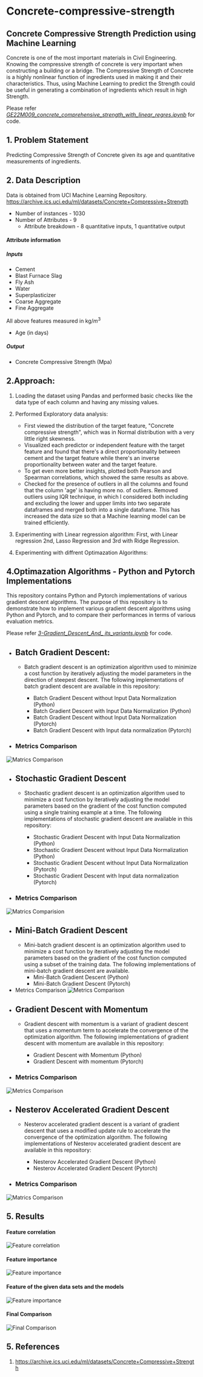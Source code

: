 
# Concrete-compressive-strength

## Concrete Compressive Strength Prediction using Machine Learning

Concrete is one of the most important materials in Civil Engineering. Knowing the compressive strength of concrete is very important when constructing a building or a bridge. The Compressive Strength of Concrete is a highly nonlinear function of ingredients used in making it and their characteristics. Thus, using Machine Learning to predict the Strength could be useful in generating a combination of ingredients which result in high Strength.

Please refer [*GE22M009_concrete_comprehensive_strength_with_linear_regres.ipynb*](https://github.com/ahmecse/Concrete-Compressive-Strength-Prediction-using-ML/blob/0b8ffa87629dc7e972d10ce8b377fcee7c5cfa41/GE22M009_concrete_comprehensive_strength_with_linear_regres.ipynb) for code.

## 1. Problem Statement
Predicting Compressive Strength of Concrete given its age and quantitative measurements of ingredients.

## 2. Data Description

Data is obtained from UCI Machine Learning Repository.
https://archive.ics.uci.edu/ml/datasets/Concrete+Compressive+Strength

* Number of instances - 1030
* Number of Attributes - 9
  * Attribute breakdown - 8 quantitative inputs, 1 quantitative output

#### Attribute information
##### Inputs
* Cement
* Blast Furnace Slag
* Fly Ash
* Water
* Superplasticizer
* Coarse Aggregate
* Fine Aggregate

All above features measured in kg/$m^3$

* Age (in days)

##### Output
* Concrete Compressive Strength (Mpa)

## 2.Approach:
1. Loading the dataset using Pandas and performed basic checks like the data type of each column and having any missing values.
2. Performed Exploratory data analysis:
    * First viewed the distribution of the target feature, "Concrete compressive strength", which was in Normal distribution with a very little right skewness.
    * Visualized each predictor or independent feature with the target feature and found that there's a direct proportionality between cement and the target feature while there's an inverse proportionality between water and the target feature.
    * To get even more better insights, plotted both Pearson and Spearman correlations, which showed the same results as above.
    * Checked for the presence of outliers in all the columns and found that the column 'age' is having more no. of outliers. Removed outliers using IQR technique, in which I considered both including and excluding the lower and upper limits into two separate dataframes and merged both into a single dataframe. This has increased the data size so that a Machine learning model can be trained efficiently.

3. Experimenting with Linear regression algorithm:
First, with Linear regression 2nd, Lasso Regression and 3rd with Ridge Regression.

4. Experimenting with diffrent Optimazation Algorithms:

## 4.Optimazation Algorithms - Python and Pytorch Implementations

This repository contains Python and Pytorch implementations of various gradient descent algorithms. The purpose of this repository is to demonstrate how to implement various gradient descent algorithms using Python and Pytorch, and to compare their performances in terms of various evaluation metrics.

Please refer [*3-Gradient_Descent_And_ its_variants.ipynb*](https://github.com/ahmecse/Concrete-Compressive-Strength-Prediction-using-ML/blob/c187f01ac807c78874d25b06704eca490862f2ad/3-Gradient_Descent_And_%20its_variants.ipynb) for code.

* ## Batch Gradient Descent:
  * Batch gradient descent is an optimization algorithm used to minimize a cost function by iteratively adjusting the model parameters in the direction of steepest descent. The following implementations of batch gradient descent are available in this repository:

    * Batch Gradient Descent without Input Data Normalization (Python)
    * Batch Gradient Descent with Input Data Normalization (Python)
    * Batch Gradient Descent without Input Data Normalization (Pytorch)
    * Batch Gradient Descent with Input data normalization (Pytorch)
* ### Metrics Comparison
![Matrics Comparison](https://github.com/ahmecse/Concrete-Compressive-Strength-Prediction-using-ML/blob/7432b7f6b4e4ad6b58bfa9937f5fbbea8cf91204/resources/bgd.png)

* ## Stochastic Gradient Descent
  * Stochastic gradient descent is an optimization algorithm used to minimize a cost function by iteratively adjusting the model parameters based on the gradient of the cost function computed using a single training example at a time. The following implementations of stochastic gradient descent are available in this repository:

    * Stochastic Gradient Descent with Input Data Normalization (Python)
    * Stochastic Gradient Descent without Input Data Normalization (Python)
    * Stochastic Gradient Descent without Input Data Normalization (Pytorch)
    * Stochastic Gradient Descent with Input data normalization (Pytorch)
* ### Metrics Comparison
![Matrics Comparision](https://github.com/ahmecse/Concrete-Compressive-Strength-Prediction-using-ML/blob/4eacc0bbe0646a66838692637f7c27abb0c46251/resources/sgd.png)
* ## Mini-Batch Gradient Descent
  * Mini-batch gradient descent is an optimization algorithm used to minimize a cost function by iteratively adjusting the model parameters based on the gradient of the cost function computed using a subset of the training data. The following implementations of mini-batch gradient descent are available.
    * Mini-Batch Gradient Descent (Python)
    * Mini-Batch Gradient Descent (Pytorch)
 * Metrics Comparison
![Metrics Comparison](https://github.com/ahmecse/Concrete-Compressive-Strength-Prediction-using-ML/blob/c187f01ac807c78874d25b06704eca490862f2ad/resources/mbgd.png)
* ## Gradient Descent with Momentum
  * Gradient descent with momentum is a variant of gradient descent that uses a momentum term to accelerate the convergence of the optimization algorithm. The following implementations of gradient descent with momentum are available in this repository:

    * Gradient Descent with Momentum (Python)
    * Gradient Descent with momentum (Pytorch)
* ### Metrics Comparison
![Metrics Comparison](https://github.com/ahmecse/Concrete-Compressive-Strength-Prediction-using-ML/blob/206ae285a93f18f34e6cdf0164dcd698a822d85d/resources/bgdm.png)
* ## Nesterov Accelerated Gradient Descent
  * Nesterov accelerated gradient descent is a variant of gradient descent that uses a modified update rule to accelerate the convergence of the optimization algorithm. The following implementations of Nesterov accelerated gradient descent are available in this repository:

    * Nesterov Accelerated Gradient Descent (Python)
    * Nesterov Accelerated Gradient Descent (Pytorch)
* ### Metrics Comparison
![Matrics Comparison](https://github.com/ahmecse/Concrete-Compressive-Strength-Prediction-using-ML/blob/46c28d9fa9bdf969655d02891ac05233820f085e/resources/bgdn.png)


## 5. Results

#### Feature correlation
![Feature correlation](https://github.com/ahmecse/Concrete-Compressive-Strength-Prediction-using-ML/blob/0b8ffa87629dc7e972d10ce8b377fcee7c5cfa41/resources/1.png)
#### Feature importance
![Feature importance](https://github.com/ahmecse/Concrete-Compressive-Strength-Prediction-using-ML/blob/0b8ffa87629dc7e972d10ce8b377fcee7c5cfa41/resources/3.png)
#### Feature of the given data sets and the models 
![Feature importance](https://github.com/ahmecse/Concrete-Compressive-Strength-Prediction-using-ML/blob/9496ade498919091cf36a5b5812bed303da48c6a/resources/5.png)
#### Final Comparison
![Final Comparison](https://github.com/ahmecse/Concrete-Compressive-Strength-Prediction-using-ML/blob/09f796711a13ff163c652022b7bbf7043c25d503/resources/finallr.png)


## 5. References
1. https://archive.ics.uci.edu/ml/datasets/Concrete+Compressive+Strength
